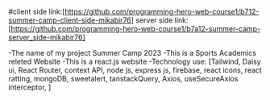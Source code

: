 #client side link:[https://github.com/programming-hero-web-course1/b712-summer-camp-client-side-mikabir76]
server side link:[https://github.com/programming-hero-web-course1/b7a12-summer-camp-server_side-mikabir76]

-The name of my project Summer Camp 2023
-This is a Sports Academics releted Website
-This is a react.js website
-Technology use: [Tailwind, Daisy ui, React Router, context API, node js, express js, firebase, react icons, react ratting, mongoDB, sweetalert, tanstackQuery, Axios, useSecureAxios interceptor, ]
